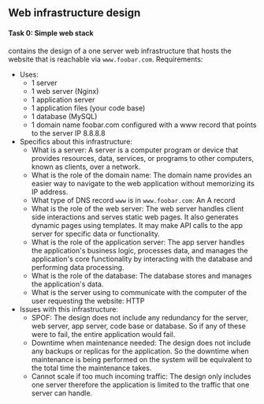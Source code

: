 ## Web infrastructure design

#### Task 0: Simple web stack
[]() contains the design of a one server web infrastructure that hosts the website that is reachable via `www.foobar.com`.
Requirements:
- Uses:
	- 1 server
	- 1 web server (Nginx)
	- 1 application server
	- 1 application files (your code base)
	- 1 database (MySQL)
	- 1 domain name foobar.com configured with a www record that points to the server IP 8.8.8.8
- Specifics about this infrastructure:
	- What is a server: A server is a computer program or device that provides resources, data, services, or programs to other computers, known as clients, over a network. 
	- What is the role of the domain name: The domain name provides an easier way to navigate to the web application without memorizing its IP address.
	- What type of DNS record `www` is in `www.foobar.com`: An A record
	- What is the role of the web server: The web server handles client side interactions and serves static web pages. It also generates dynamic pages using templates. It may make API calls to the app server for specific data or functionality.
	- What is the role of the application server: The app server handles the application's business logic, processes data, and manages the application's core functionality by interacting with the database and performing data processing.
	- What is the role of the database: The database stores and manages the application's data.
	- What is the server using to communicate with the computer of the user requesting the website: HTTP
- Issues with this infrastructure:
	- SPOF: The design does not include any redundancy for the server, web server, app server, code base or database. So if any of these were to fail, the entire application would fail.
	- Downtime when maintenance needed: The design does not include any backups or replicas for the application. So the downtime when maintenance is being performed on the system will be equivalent to the total time the maintenance takes.
	- Cannot scale if too much incoming traffic: The design only includes one server therefore the application is limited to the traffic that one server can handle.
